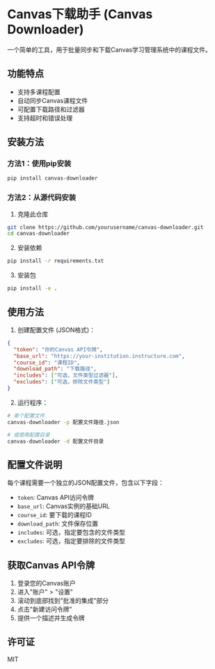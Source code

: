 # Canvas下载助手 (Canvas Downloader)

一个简单的工具，用于批量同步和下载Canvas学习管理系统中的课程文件。

## 功能特点

- 支持多课程配置
- 自动同步Canvas课程文件
- 可配置下载路径和过滤器
- 支持超时和错误处理

## 安装方法

### 方法1：使用pip安装

```bash
pip install canvas-downloader
```

### 方法2：从源代码安装

1. 克隆此仓库
```bash
git clone https://github.com/yourusername/canvas-downloader.git
cd canvas-downloader
```

2. 安装依赖
```bash
pip install -r requirements.txt
```

3. 安装包
```bash
pip install -e .
```

## 使用方法

1. 创建配置文件 (JSON格式)：

```json
{
  "token": "你的Canvas API令牌",
  "base_url": "https://your-institution.instructure.com",
  "course_id": "课程ID",
  "download_path": "下载路径",
  "includes": ["可选，文件类型过滤器"],
  "excludes": ["可选，排除文件类型"]
}
```

2. 运行程序：

```bash
# 单个配置文件
canvas-downloader -p 配置文件路径.json

# 或使用配置目录
canvas-downloader -d 配置文件目录
```

## 配置文件说明

每个课程需要一个独立的JSON配置文件，包含以下字段：

- `token`: Canvas API访问令牌
- `base_url`: Canvas实例的基础URL
- `course_id`: 要下载的课程ID
- `download_path`: 文件保存位置
- `includes`: 可选，指定要包含的文件类型
- `excludes`: 可选，指定要排除的文件类型

## 获取Canvas API令牌

1. 登录您的Canvas账户
2. 进入"账户" > "设置"
3. 滚动到底部找到"批准的集成"部分
4. 点击"新建访问令牌"
5. 提供一个描述并生成令牌

## 许可证

MIT 